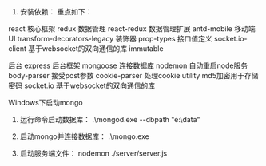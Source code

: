 1. 安装依赖：
重点如下：

react 核心框架
redux 数据管理
react-redux 数据管理扩展
antd-mobile 移动端UI
transform-decorators-legacy  装饰器
prop-types 接口值定义
socket.io-client 基于websocket的双向通信的库
immutable


后台
express 后台框架
mongoose 连接数据库
nodemon 自动重启node服务
body-parser 接受post参数
cookie-parser 处理cookie
utility md5加密用于存储密码
socket.io 基于websocket的双向通信的库




Windows下启动mongo

1. 运行命令启动数据库：
.\mongod.exe --dbpath "e:\data"

2. 启动mongo并连接数据库：
 .\mongo.exe

3. 启动服务端文件：
nodemon ./server/server.js